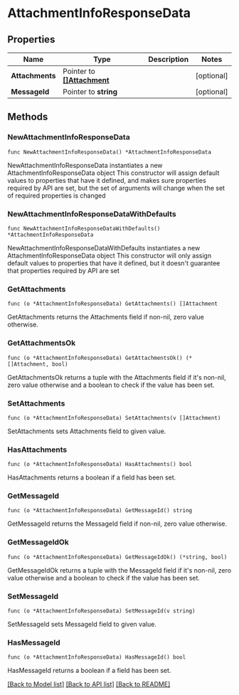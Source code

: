 # AttachmentInfoResponseData

## Properties

Name | Type | Description | Notes
------------ | ------------- | ------------- | -------------
**Attachments** | Pointer to [**[]Attachment**](Attachment.md) |  | [optional] 
**MessageId** | Pointer to **string** |  | [optional] 

## Methods

### NewAttachmentInfoResponseData

`func NewAttachmentInfoResponseData() *AttachmentInfoResponseData`

NewAttachmentInfoResponseData instantiates a new AttachmentInfoResponseData object
This constructor will assign default values to properties that have it defined,
and makes sure properties required by API are set, but the set of arguments
will change when the set of required properties is changed

### NewAttachmentInfoResponseDataWithDefaults

`func NewAttachmentInfoResponseDataWithDefaults() *AttachmentInfoResponseData`

NewAttachmentInfoResponseDataWithDefaults instantiates a new AttachmentInfoResponseData object
This constructor will only assign default values to properties that have it defined,
but it doesn't guarantee that properties required by API are set

### GetAttachments

`func (o *AttachmentInfoResponseData) GetAttachments() []Attachment`

GetAttachments returns the Attachments field if non-nil, zero value otherwise.

### GetAttachmentsOk

`func (o *AttachmentInfoResponseData) GetAttachmentsOk() (*[]Attachment, bool)`

GetAttachmentsOk returns a tuple with the Attachments field if it's non-nil, zero value otherwise
and a boolean to check if the value has been set.

### SetAttachments

`func (o *AttachmentInfoResponseData) SetAttachments(v []Attachment)`

SetAttachments sets Attachments field to given value.

### HasAttachments

`func (o *AttachmentInfoResponseData) HasAttachments() bool`

HasAttachments returns a boolean if a field has been set.

### GetMessageId

`func (o *AttachmentInfoResponseData) GetMessageId() string`

GetMessageId returns the MessageId field if non-nil, zero value otherwise.

### GetMessageIdOk

`func (o *AttachmentInfoResponseData) GetMessageIdOk() (*string, bool)`

GetMessageIdOk returns a tuple with the MessageId field if it's non-nil, zero value otherwise
and a boolean to check if the value has been set.

### SetMessageId

`func (o *AttachmentInfoResponseData) SetMessageId(v string)`

SetMessageId sets MessageId field to given value.

### HasMessageId

`func (o *AttachmentInfoResponseData) HasMessageId() bool`

HasMessageId returns a boolean if a field has been set.


[[Back to Model list]](../README.md#documentation-for-models) [[Back to API list]](../README.md#documentation-for-api-endpoints) [[Back to README]](../README.md)


